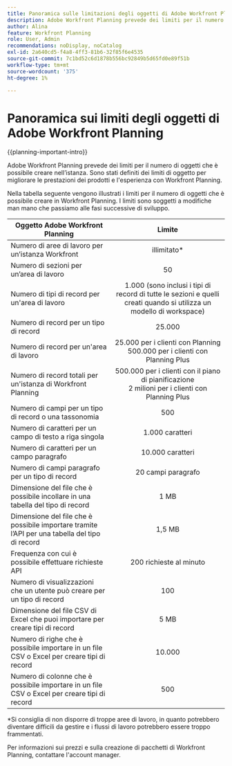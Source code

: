 ```yaml
---
title: Panoramica sulle limitazioni degli oggetti di Adobe Workfront Planning
description: Adobe Workfront Planning prevede dei limiti per il numero di oggetti che è possibile creare nell’istanza. Sono stati definiti dei limiti di oggetto per migliorare le prestazioni dei prodotti e l'esperienza con Workfront Planning.
author: Alina
feature: Workfront Planning
role: User, Admin
recommendations: noDisplay, noCatalog
exl-id: 2a640cd5-f4a8-4ff3-81b6-32f85f6e4535
source-git-commit: 7c1bd52c6d1878b556bc92849b5d65fd0e89f51b
workflow-type: tm+mt
source-wordcount: '375'
ht-degree: 1%

---
```



# Panoramica sui limiti degli oggetti di Adobe Workfront Planning

<!--<span class="preview">The information on this page refers to functionality not yet generally available. It is available only in the Preview environment for all customers. After the monthly releases to Production, the same features are also available in the Production environment for customers who enabled fast releases. </span>   

<span class="preview">For information about fast releases, see [Enable or disable fast releases for your organization](/help/quicksilver/administration-and-setup/set-up-workfront/configure-system-defaults/enable-fast-release-process.md). </span>-->

{{planning-important-intro}}


Adobe Workfront Planning prevede dei limiti per il numero di oggetti che è possibile creare nell’istanza. Sono stati definiti dei limiti di oggetto per migliorare le prestazioni dei prodotti e l&#39;esperienza con Workfront Planning.

Nella tabella seguente vengono illustrati i limiti per il numero di oggetti che è possibile creare in Workfront Planning. I limiti sono soggetti a modifiche man mano che passiamo alle fasi successive di sviluppo.

| Oggetto Adobe Workfront Planning | Limite |
|-------------------------------------------------------------------------------|:---------------------------------------------------------------------------------------------------------------:|
| Numero di aree di lavoro per un’istanza Workfront | illimitato* |
| Numero di sezioni per un’area di lavoro | 50 |
| Numero di tipi di record per un&#39;area di lavoro | 1.000 (sono inclusi i tipi di record di tutte le sezioni e quelli creati quando si utilizza un modello di workspace) |
| Numero di record per un tipo di record | 25.000 |
| Numero di record per un&#39;area di lavoro | 25.000 per i clienti con Planning <br> 500.000 per i clienti con Planning Plus |
| Numero di record totali per un&#39;istanza di Workfront Planning | 500.000 per i clienti con il piano di pianificazione <br>2 milioni per i clienti con Planning Plus |
| Numero di campi per un tipo di record o una tassonomia | 500 |
| Numero di caratteri per un campo di testo a riga singola | 1.000 caratteri |
| Numero di caratteri per un campo paragrafo | 10.000 caratteri |
| Numero di campi paragrafo per un tipo di record | 20 campi paragrafo |
| Dimensione del file che è possibile incollare in una tabella del tipo di record | 1 MB |
| Dimensione del file che è possibile importare tramite l’API per una tabella del tipo di record | 1,5 MB |
| Frequenza con cui è possibile effettuare richieste API | 200 richieste al minuto |
| Numero di visualizzazioni che un utente può creare per un tipo di record | 100 |
| Dimensione del file CSV di Excel che puoi importare per creare tipi di record | 5 MB |
| Numero di righe che è possibile importare in un file CSV o Excel per creare tipi di record | 10.000 |
| Numero di colonne che è possibile importare in un file CSV o Excel per creare tipi di record | 500 |

*Si consiglia di non disporre di troppe aree di lavoro, in quanto potrebbero diventare difficili da gestire e i flussi di lavoro potrebbero essere troppo frammentati.

Per informazioni sui prezzi e sulla creazione di pacchetti di Workfront Planning, contattare l&#39;account manager.

<!--
****************KEEP THIS COMMENTED OUT:

**This functionality has been temporarily removed and it will be available at a later date.**********************
-->


<!--OLD limitations (before GA:)

|       Adobe Workfront Planning  object                                                          |                                                        Limit                                                    |
|-------------------------------------------------------------------------------|:---------------------------------------------------------------------------------------------------------------:|
|     Number of Workspaces for one Workfront instance                                      |   1,000                                                                                                         |
|     Number of sections for one workspace                                      |   50                                                                                                         |
|     Number of Record Types for one workspace                                            |   1,000 (this includes record types from all sections and those that are created when using a workspace template)  |
|     Number of records for one record type                                               |   50,000                                                                                                        |
|     Number of fields for one record type or taxonomy                            |   500                                                                                                           |
|     Number of characters for a text field                                                               |   1,000 characters                                                                                              |
|     Size of file that you can paste in a record type table                    |   1MB                                                                                                           |
|     Size of file that you can import through the API for a record type table  |   1.5MB                                                                                                         |
|     The rate at which API requests can be made                                    |   200 requests per minute                                                                                       |
| Number of views one user can create for one record type | 100 |

-->
<!--| Size of CSV of Excel file you can import* | 5MB |-->

<!--[!IMPORTANT]
>
>*This functionality has been temporarily removed and it will be available at a later date.-->
